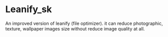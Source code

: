 # Leanify_sk
An improved version of leanify (file optimizer). it can reduce photographic, texture, wallpaper images size without reduce image quality at all.
